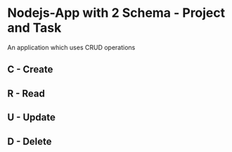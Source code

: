 # Nodejs-App with 2 Schema - Project and Task
An application which uses CRUD operations
   ## C - Create
   ## R - Read 
   ## U - Update
   ## D - Delete 
